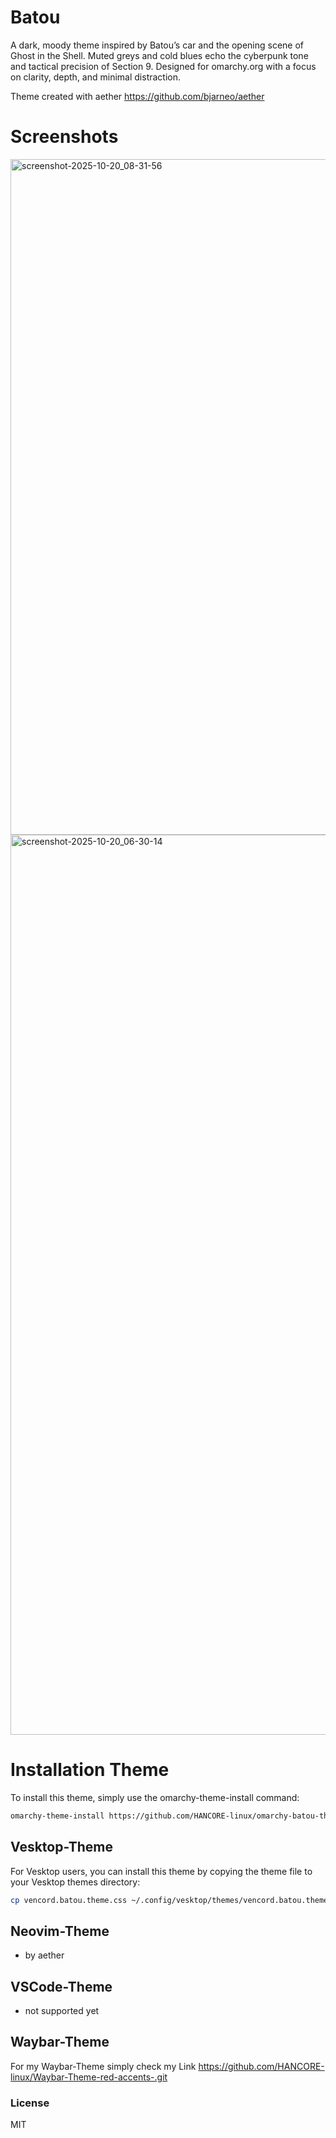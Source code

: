# Batou
A dark, moody theme inspired by Batou’s car and the opening scene of Ghost in the Shell.
Muted greys and cold blues echo the cyberpunk tone and tactical precision of Section 9.
Designed for omarchy.org with a focus on clarity, depth, and minimal distraction.

Theme created with aether https://github.com/bjarneo/aether <br>

# Screenshots
<img width="1921" height="1081" alt="screenshot-2025-10-20_08-31-56" src="https://github.com/user-attachments/assets/7cd0626a-b6b1-49a2-9478-f0bc12b99fde" />
<img width="2561" height="1440" alt="screenshot-2025-10-20_06-30-14" src="https://github.com/user-attachments/assets/1db2ac7a-f021-4237-888a-5db683ae137f" />



# Installation Theme

To install this theme, simply use the omarchy-theme-install command:

```bash
omarchy-theme-install https://github.com/HANCORE-linux/omarchy-batou-theme.git
```
## Vesktop-Theme
For Vesktop users, you can install this theme by copying the theme file to your Vesktop themes directory:
```bash
cp vencord.batou.theme.css ~/.config/vesktop/themes/vencord.batou.theme.css
```

## Neovim-Theme
- by aether 

## VSCode-Theme
- not supported yet

## Waybar-Theme
For my Waybar-Theme simply check my Link https://github.com/HANCORE-linux/Waybar-Theme-red-accents-.git

### License
MIT
